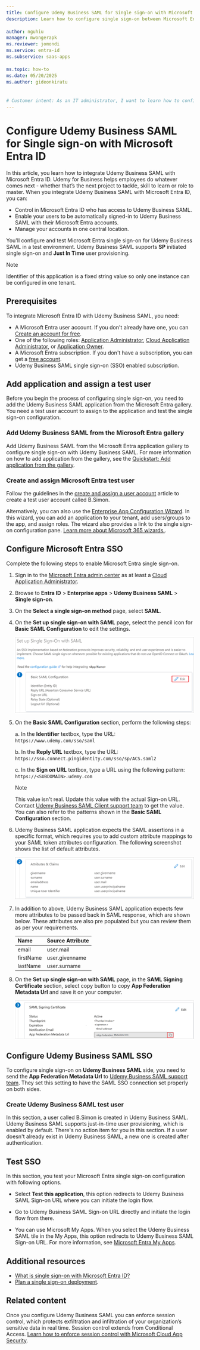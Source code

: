 ```yaml
---
title: Configure Udemy Business SAML for Single sign-on with Microsoft Entra ID
description: Learn how to configure single sign-on between Microsoft Entra ID and Udemy Business SAML.

author: nguhiu
manager: mwongerapk
ms.reviewer: jomondi
ms.service: entra-id
ms.subservice: saas-apps

ms.topic: how-to
ms.date: 05/20/2025
ms.author: gideonkiratu


# Customer intent: As an IT administrator, I want to learn how to configure single sign-on between Microsoft Entra ID and Udemy Business SAML so that I can control who has access to Udemy Business SAML, enable automatic sign-in with Microsoft Entra accounts, and manage my accounts in one central location.
---
```


# Configure Udemy Business SAML for Single sign-on with Microsoft Entra ID

In this article, you learn how to integrate Udemy Business SAML with Microsoft Entra ID. Udemy for Business helps employees do whatever comes next - whether that’s the next project to tackle, skill to learn or role to master. When you integrate Udemy Business SAML with Microsoft Entra ID, you can:

* Control in Microsoft Entra ID who has access to Udemy Business SAML.
* Enable your users to be automatically signed-in to Udemy Business SAML with their Microsoft Entra accounts.
* Manage your accounts in one central location.

You'll configure and test Microsoft Entra single sign-on for Udemy Business SAML in a test environment. Udemy Business SAML supports **SP** initiated single sign-on and **Just In Time** user provisioning.

> [!NOTE]
> Identifier of this application is a fixed string value so only one instance can be configured in one tenant.

## Prerequisites

To integrate Microsoft Entra ID with Udemy Business SAML, you need:

* A Microsoft Entra user account. If you don't already have one, you can [Create an account for free](https://azure.microsoft.com/free/?WT.mc_id=A261C142F).
* One of the following roles: [Application Administrator](/entra/identity/role-based-access-control/permissions-reference#application-administrator), [Cloud Application Administrator](/entra/identity/role-based-access-control/permissions-reference#cloud-application-administrator), or [Application Owner](/entra/fundamentals/users-default-permissions#owned-enterprise-applications).
* A Microsoft Entra subscription. If you don't have a subscription, you can get a [free account](https://azure.microsoft.com/free/).
* Udemy Business SAML single sign-on (SSO) enabled subscription.

## Add application and assign a test user

Before you begin the process of configuring single sign-on, you need to add the Udemy Business SAML application from the Microsoft Entra gallery. You need a test user account to assign to the application and test the single sign-on configuration.

<a name='add-udemy-business-saml-from-the-azure-ad-gallery'></a>

### Add Udemy Business SAML from the Microsoft Entra gallery

Add Udemy Business SAML from the Microsoft Entra application gallery to configure single sign-on with Udemy Business SAML. For more information on how to add application from the gallery, see the [Quickstart: Add application from the gallery](~/identity/enterprise-apps/add-application-portal.md).

<a name='create-and-assign-azure-ad-test-user'></a>

### Create and assign Microsoft Entra test user

Follow the guidelines in the [create and assign a user account](~/identity/enterprise-apps/add-application-portal-assign-users.md) article to create a test user account called B.Simon.

Alternatively, you can also use the [Enterprise App Configuration Wizard](https://portal.office.com/AdminPortal/home?Q=Docs#/azureadappintegration). In this wizard, you can add an application to your tenant, add users/groups to the app, and assign roles. The wizard also provides a link to the single sign-on configuration pane. [Learn more about Microsoft 365 wizards.](/microsoft-365/admin/misc/azure-ad-setup-guides). 

<a name='configure-azure-ad-sso'></a>

## Configure Microsoft Entra SSO

Complete the following steps to enable Microsoft Entra single sign-on.

1. Sign in to the [Microsoft Entra admin center](https://entra.microsoft.com) as at least a [Cloud Application Administrator](~/identity/role-based-access-control/permissions-reference.md#cloud-application-administrator).
1. Browse to **Entra ID** > **Enterprise apps** > **Udemy Business SAML** > **Single sign-on**.
1. On the **Select a single sign-on method** page, select **SAML**.
1. On the **Set up single sign-on with SAML** page, select the pencil icon for **Basic SAML Configuration** to edit the settings.

   ![Screenshot shows how to edit Basic SAML Configuration.](common/edit-urls.png "Basic Configuration")

1. On the **Basic SAML Configuration** section, perform the following steps:

    a. In the **Identifier** textbox, type the URL:
	`https://www.udemy.com/sso/saml`

	b. In the **Reply URL** textbox, type the URL:
	`https://sso.connect.pingidentity.com/sso/sp/ACS.saml2`

	c. In the **Sign on URL** textbox, type a URL using the following pattern:
	`https://<SUBDOMAIN>.udemy.com`

	> [!Note]
    > This value isn't real. Update this value with the actual Sign-on URL. Contact [Udemy Business SAML Client support team](mailto:ufbsupport@udemy.com) to get the value. You can also refer to the patterns shown in the **Basic SAML Configuration** section.

1. Udemy Business SAML application expects the SAML assertions in a specific format, which requires you to add custom attribute mappings to your SAML token attributes configuration. The following screenshot shows the list of default attributes.

	![Screenshot shows the image of attributes configuration.](common/default-attributes.png "Image")

1. In addition to above, Udemy Business SAML application expects few more attributes to be passed back in SAML response, which are shown below. These attributes are also pre populated but you can review them as per your requirements.

	| Name |  Source Attribute|
	| ---------------|  --------- |
    | email | user.mail |
	| firstName | user.givenname |
	| lastName | user.surname |

1. On the **Set up single sign-on with SAML** page, in the **SAML Signing Certificate** section, select copy button to copy **App Federation Metadata Url** and save it on your computer.

	![Screenshot shows the Certificate download link.](common/copy-metadataurl.png "Certificate")

## Configure Udemy Business SAML SSO

To configure single sign-on on **Udemy Business SAML** side, you need to send the **App Federation Metadata Url** to [Udemy Business SAML support team](mailto:ufbsupport@udemy.com). They set this setting to have the SAML SSO connection set properly on both sides.

### Create Udemy Business SAML test user

In this section, a user called B.Simon is created in Udemy Business SAML. Udemy Business SAML supports just-in-time user provisioning, which is enabled by default. There's no action item for you in this section. If a user doesn't already exist in Udemy Business SAML, a new one is created after authentication.

## Test SSO 

In this section, you test your Microsoft Entra single sign-on configuration with following options. 

* Select **Test this application**, this option redirects to Udemy Business SAML Sign-on URL where you can initiate the login flow. 

* Go to Udemy Business SAML Sign-on URL directly and initiate the login flow from there.

* You can use Microsoft My Apps. When you select the Udemy Business SAML tile in the My Apps, this option redirects to Udemy Business SAML Sign-on URL. For more information, see [Microsoft Entra My Apps](/azure/active-directory/manage-apps/end-user-experiences#azure-ad-my-apps).

## Additional resources

* [What is single sign-on with Microsoft Entra ID?](~/identity/enterprise-apps/what-is-single-sign-on.md)
* [Plan a single sign-on deployment](~/identity/enterprise-apps/plan-sso-deployment.md).

## Related content

Once you configure Udemy Business SAML you can enforce session control, which protects exfiltration and infiltration of your organization’s sensitive data in real time. Session control extends from Conditional Access. [Learn how to enforce session control with Microsoft Cloud App Security](/cloud-app-security/proxy-deployment-aad).
